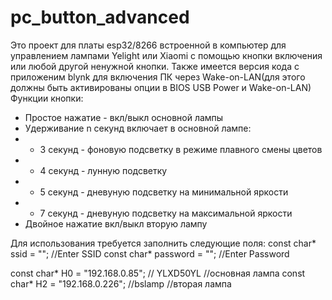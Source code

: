 # pc_button_advanced
Это проект для платы esp32/8266 встроенной в компьютер для управлением лампами Yelight или Xiaomi с помощью кнопки включения или любой другой ненужной кнопки. Также имеется версия кода с приложеним blynk для включения ПК через Wake-on-LAN(для этого должны быть активированы опции в BIOS USB Power и Wake-on-LAN)
Функции кнопки:
  * Простое нажатие - вкл/выкл основной лампы
  * Удерживание n секунд включает в основной лампе:
   * * 3 секунд - фоновую подсветку в режиме плавного смены цветов
   * * 4 секунд - лунную подсветку
   * * 5 секунд - дневуную подсветку на минимальной яркости
   * * 7 секунд - дневуную подсветку на максимальной яркости
   * Двойное нажатие вкл/выкл вторую лампу
   
   Для использования требуется заполнить следующие поля:
   const char* ssid = ""; //Enter SSID
const char* password = ""; //Enter Password
   
   const char* H0 = "192.168.0.85"; // YLXD50YL //основная лампа
const char* H2 = "192.168.0.226"; //bslamp //вторая лампа

  
  
